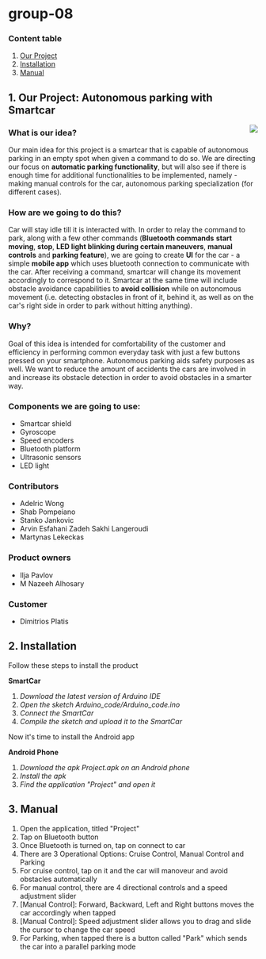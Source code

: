 # group-08

### Content table
1. <a href="#ourproject">Our Project</a>
2. <a href="#installation">Installation</a>
3. <a href="#manual">Manual</a>

## 1. Our Project: Autonomous parking with Smartcar<a id="ourproject"></a>

<img align="right" src="https://media.giphy.com/media/KHcGe1SGuh6sI2tYgy/giphy.gif">

### What is our idea?

Our main idea for this project is a smartcar that is capable of autonomous parking in an empty spot when given a command to do so. We are directing our focus on **automatic parking functionality**, but will also see if there is enough time for additional functionalities to be implemented, namely - making manual controls for the car, autonomous parking specialization (for different cases).



### How are we going to do this?
Car will stay idle till it is interacted with. In order to relay the command to park, along with a few other commands (**Bluetooth commands** **start moving**, **stop**, **LED light blinking during certain maneuvers**, **manual controls** and **parking feature**), we are going to create **UI** for the car - a simple **mobile app** which uses bluetooth connection to communicate with the car. After receiving a command, smartcar will change its movement accordingly to correspond to it. Smartcar at the same time will include obstacle avoidance capabilities to **avoid collision** while on autonomous movement (i.e. detecting obstacles in front of it, behind it, as well as on the car's right side in order to park without hitting anything).

### Why?
Goal of this idea is intended for comfortability of the customer and efficiency in performing common everyday task with just a few buttons pressed on your smartphone. Autonomous parking aids safety purposes as well. We want to reduce the amount of accidents the cars are involved in and increase its obstacle detection in order to avoid obstacles in a smarter way.

### Components we are going to use:
  - Smartcar shield
  - Gyroscope
  - Speed encoders
  - Bluetooth platform
  - Ultrasonic sensors
  - LED light
  
### Contributors
- Adelric Wong
- Shab Pompeiano
- Stanko Jankovic
- Arvin Esfahani Zadeh Sakhi Langeroudi
- Martynas Lekeckas

### Product owners
- Ilja Pavlov
- M Nazeeh Alhosary

### Customer
- Dimitrios Platis

## 2. Installation<a id="installation"></a>

Follow these steps to install the product

**SmartCar**
1. *Download the latest version of Arduino IDE*
2. *Open the sketch Arduino_code/Arduino_code.ino*
3. *Connect the SmartCar*
4. *Compile the sketch and upload it to the SmartCar*

Now it's time to install the Android app

**Android Phone**
1. *Download the apk Project.apk on an Android phone*
2. *Install the apk*
3. *Find the application "Project" and open it*


## 3. Manual <a id="manual"></a>

1. Open the application, titled "Project"
2. Tap on Bluetooth button
3. Once Bluetooth is turned on, tap on connect to car
4. There are 3 Operational Options: Cruise Control, Manual Control and Parking
5. For cruise control, tap on it and the car will manoveur and avoid obstacles automatically
6. For manual control, there are 4 directional controls and a speed adjustment slider
7. [Manual Control]: Forward, Backward, Left and Right buttons moves the car accordingly when tapped
8. [Manual Control]: Speed adjustment slider allows you to drag and slide the cursor to change the car speed
9. For Parking, when tapped there is a button called "Park" which sends the car into a parallel 	parking mode
